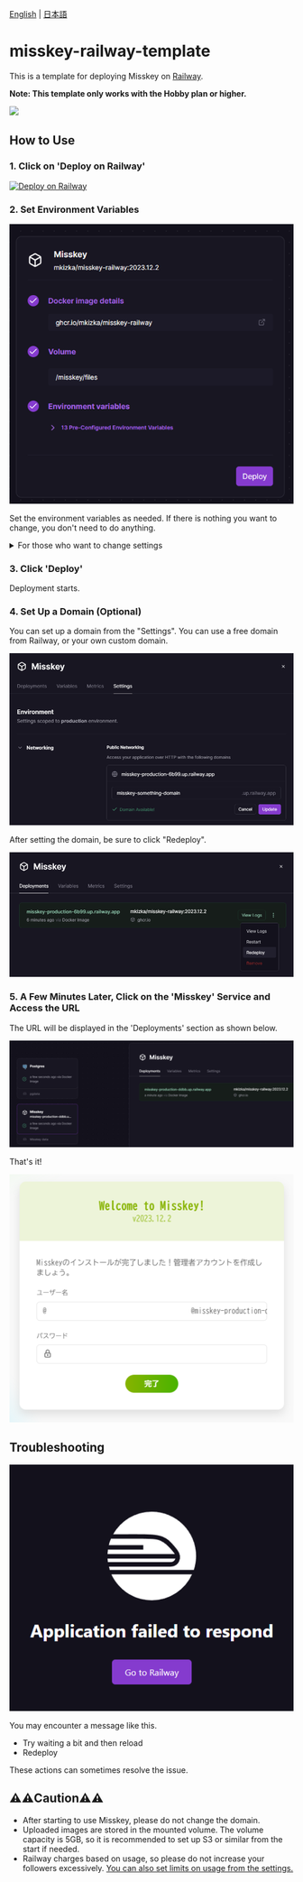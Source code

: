 [English](./README.md) | [日本語](./README_ja.md)

# misskey-railway-template
This is a template for deploying Misskey on [Railway](https://railway.app).

**Note: This template only works with the Hobby plan or higher.**

![](./images/deploy.gif)

## How to Use

### 1. Click on 'Deploy on Railway'

[![Deploy on Railway](https://railway.app/button.svg)](https://railway.app/template/8bBGvg?referralCode=mveF9L)

### 2. Set Environment Variables
![](images/setup1.png)

Set the environment variables as needed. If there is nothing you want to change, you don't need to do anything.

<details>
<summary>For those who want to change settings</summary>
Misskey uses a yml file for configuration, but this template allows the use of environment variables with a custom Docker image.

In this Docker image, a yml file is generated at container startup based on the environment variables prefixed with `MISSKEY`.

Example:

```
MISSKEY__DB__USER=db-user
MISSKEY__DB__PASS=db-pass
```
↓
```yml
db:
  user: db-user
  pass: db-pass
```

For detailed rules of the conversion, refer to [read-env's README](https://github.com/yatki/read-env), and for more information on each setting of Misskey, refer to [Misskey's .config/example.yml](https://github.com/misskey-dev/misskey/blob/9eae82de1d4f9157602451e26e734c8f4ae94bea/.config/example.yml).
</details>

### 3. Click 'Deploy'
Deployment starts.

### 4. Set Up a Domain (Optional)
You can set up a domain from the "Settings". You can use a free domain from Railway, or your own custom domain. 

![](images/setup4.png)

After setting the domain, be sure to click "Redeploy".

![](images/setup4-2.png)

### 5. A Few Minutes Later, Click on the 'Misskey' Service and Access the URL
The URL will be displayed in the 'Deployments' section as shown below.

![](images/setup2.png)

That's it!

![](images/setup3.png)

## Troubleshooting
![](images/trouble.png)

You may encounter a message like this.

- Try waiting a bit and then reload
- Redeploy

These actions can sometimes resolve the issue.

## ⚠️⚠️Caution⚠️⚠️
- After starting to use Misskey, please do not change the domain.
- Uploaded images are stored in the mounted volume. The volume capacity is 5GB, so it is recommended to set up S3 or similar from the start if needed.
- Railway charges based on usage, so please do not increase your followers excessively. [You can also set limits on usage from the settings.](https://docs.railway.app/reference/usage-limits)
